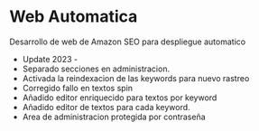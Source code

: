 # Web Automatica

Desarrollo de web de Amazon SEO para despliegue automatico

 - Update 2023 -
 - Separado secciones en administracion.
 - Activada la reindexacion de las keywords para nuevo rastreo
 - Corregido fallo en textos spin
 - Añadido editor enriquecido para textos por keyword
 - Añadido editor de textos para cada keyword.
 - Area de administracion protegida por contraseña
